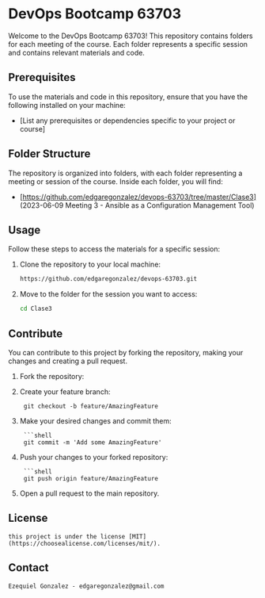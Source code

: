 # DevOps Bootcamp 63703

Welcome to the DevOps Bootcamp 63703! This repository contains folders for each meeting of the course. Each folder represents a specific session and contains relevant materials and code.

## Prerequisites

To use the materials and code in this repository, ensure that you have the following installed on your machine:

- [List any prerequisites or dependencies specific to your project or course]

## Folder Structure

The repository is organized into folders, with each folder representing a meeting or session of the course. Inside each folder, you will find:

- [https://github.com/edgaregonzalez/devops-63703/tree/master/Clase3] (2023-06-09 Meeting 3 - Ansible as a Configuration Management Tool)

## Usage

Follow these steps to access the materials for a specific session:

1. Clone the repository to your local machine:

   ```bash
   https://github.com/edgaregonzalez/devops-63703.git
2. Move to the folder for the session you want to access:

   ```bash
   cd Clase3
## Contribute

You can contribute to this project by forking the repository, making your changes and creating a pull request.
1. Fork the repository:

2. Create your feature branch:
    
    ```shell
     git checkout -b feature/AmazingFeature

3. Make your desired changes and commit them:
        
        ```shell
        git commit -m 'Add some AmazingFeature'

4. Push your changes to your forked repository:
        
        ```shell
        git push origin feature/AmazingFeature

5. Open a pull request to the main repository.

## License

    this project is under the license [MIT](https://choosealicense.com/licenses/mit/).

## Contact
    Ezequiel Gonzalez - edgaregonzalez@gmail.com
